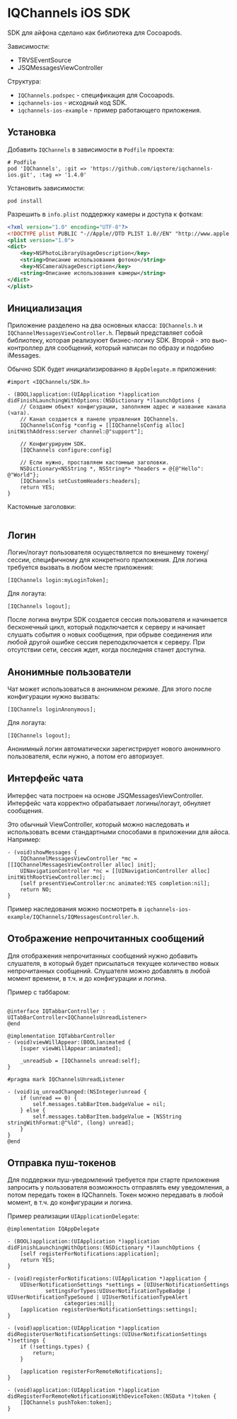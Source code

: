 IQChannels iOS SDK
==================
SDK для айфона сделано как библиотека для Cocoapods.

Зависимости:
* TRVSEventSource
* JSQMessagesViewController

Структура:
* `IQChannels.podspec` - спецификация для Cocoapods.
* `iqchannels-ios` - исходный код SDK.
* `iqchannels-ios-example` - пример работающего приложения.


Установка
---------
Добавить `IQChannels` в зависимости в `Podfile` проекта:
```
# Podfile
pod 'IQChannels', :git => 'https://github.com/iqstore/iqchannels-ios.git', :tag => '1.4.0'
```

Установить зависимости:
```
pod install
```

Разрешить в `info.plist` поддержку камеры и доступа к фоткам:
```xml
<?xml version="1.0" encoding="UTF-8"?>
<!DOCTYPE plist PUBLIC "-//Apple//DTD PLIST 1.0//EN" "http://www.apple.com/DTDs/PropertyList-1.0.dtd">
<plist version="1.0">
<dict>
    <key>NSPhotoLibraryUsageDescription</key>
    <string>Описание использования фотоко</string>
    <key>NSCameraUsageDescription</key>
    <string>Описание использования камеры</string>
</dict>
</plist>
```


Инициализация
-------------
Приложение разделено на два основных класса: `IQChannels.h` и `IQChannelMessagesViewController.h`.
Первый представляет собой библиотеку, которая реализуюет бизнес-логику SDK. Второй - это вью-контроллер
для сообщений, который написан по образу и подобию iMessages.

Обычно SDK будет инициализированно в `AppDelegate.m` приложения:

```objc
#import <IQChannels/SDK.h>

- (BOOL)application:(UIApplication *)application didFinishLaunchingWithOptions:(NSDictionary *)launchOptions {
    // Создаем объект конфигурации, заполняем адрес и название канала (чата).
    // Канал создается в панеле управления IQChannels.
    IQChannelsConfig *config = [[IQChannelsConfig alloc] initWithAddress:server channel:@"support"];
    
    // Конфигурируем SDK.
    [IQChannels configure:config]

    // Если нужно, проставляем кастомные заголовки.
    NSDictionary<NSString *, NSString*> *headers = @{@"Hello": @"World"};
    [IQChannels setCustomHeaders:headers];
    return YES;
}
```

Кастомные заголовки:
```objc

```


Логин
-----
Логин/логаут пользователя осуществляется по внешнему токену/сессии, специфичному для конкретного приложения.
Для логина требуется вызвать в любом месте приложения:

```objc
[IQChannels login:myLoginToken];
```

Для логаута:
```objc
[IQChannels logout];
```

После логина внутри SDK создается сессия пользователя и начинается бесконечный цикл, который подключается
к серверу и начинает слушать события о новых сообщения, при обрыве соединения или любой другой ошибке
сессия переподключается к серверу. При отсутствии сети, сессия ждет, когда последняя станет доступна.


Анонимные пользователи
----------------------
Чат может использоваться в анонимном режиме. Для этого после конфигурации нужно вызвать: 

```objc
[IQChannels loginAnonymous];
```

Для логаута:
```objc
[IQChannels logout];
```

Анонимный логин автоматически зарегистрирует нового анонимного пользователя, если нужно,
а потом его авторизует.


Интерфейс чата
--------------
Интерфес чата построен на основе JSQMessagesViewController. Интерфейс чата корректно обрабатывает логины/логаут,
обнуляет сообщения.

Это обычный ViewController, который можно наследовать и использовать всеми стандартными способами
в приложении для айоса. Например:

```objc
- (void)showMessages {
    IQChannelMessagesViewController *mc = [[IQChannelMessagesViewController alloc] init];
    UINavigationController *nc = [[UINavigationController alloc] initWithRootViewController:mc];
    [self presentViewController:nc animated:YES completion:nil];
    return NO;
}
```

Пример наследования можно посмотреть в `iqchannels-ios-example/IQChannels/IQMessagesController.h`.


Отображение непрочитанных сообщений
-----------------------------------
Для отображения непрочитанных сообщений нужно добавить слушателя, в который будет присылаться текущее количество
новых непрочитанных сообщений. Слушателя можно добавлять в любой момент времени, в т.ч. и до конфигурации
и логина.

Пример с таббаром:
```objc

@interface IQTabbarController : UITabBarController<IQChannelsUnreadListener>
@end

@implementation IQTabbarController
- (void)viewWillAppear:(BOOL)animated {
    [super viewWillAppear:animated];

    _unreadSub = [IQChannels unread:self];
}

#pragma mark IQChannelsUnreadListener

- (void)iq_unreadChanged:(NSInteger)unread {
    if (unread == 0) {
        self.messages.tabBarItem.badgeValue = nil;
    } else {
        self.messages.tabBarItem.badgeValue = [NSString stringWithFormat:@"%ld", (long) unread];
    }
}
@end
```


Отправка пуш-токенов
--------------------
Для поддержки пуш-уведомлений требуется при старте приложения запросить у пользователя возможность
отправлять ему уведомления, а потом передать токен в IQChannels. Токен можно передавать в любой момент, 
в т.ч. до конфигурации и логина.

Пример реализации `UIApplicationDelegate`:
```objc
@implementation IQAppDelegate

- (BOOL)application:(UIApplication *)application didFinishLaunchingWithOptions:(NSDictionary *)launchOptions {
    [self registerForNotifications:application];
    return YES;
}

- (void)registerForNotifications:(UIApplication *)application {
    UIUserNotificationSettings *settings = [UIUserNotificationSettings
            settingsForTypes:UIUserNotificationTypeBadge | UIUserNotificationTypeSound | UIUserNotificationTypeAlert
                  categories:nil];
    [application registerUserNotificationSettings:settings];
}

- (void)application:(UIApplication *)application didRegisterUserNotificationSettings:(UIUserNotificationSettings *)settings {
    if (!settings.types) {
        return;
    }

    [application registerForRemoteNotifications];
}

- (void)application:(UIApplication *)application didRegisterForRemoteNotificationsWithDeviceToken:(NSData *)token {
    [IQChannels pushToken:token];
}
```
